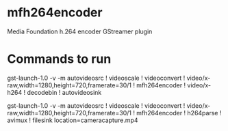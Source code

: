 # mfh264encoder
Media Foundation h.264 encoder GStreamer plugin

# Commands to run

gst-launch-1.0 -v -m autovideosrc ! videoscale ! videoconvert ! video/x-raw,width=1280,height=720,framerate=30/1 ! mfh264encoder ! video/x-h264 ! decodebin ! autovideosink

gst-launch-1.0 -v -m autovideosrc ! videoscale ! videoconvert ! video/x-raw,width=1280,height=720,framerate=30/1 ! mfh264encoder ! h264parse ! avimux ! filesink location=cameracapture.mp4
